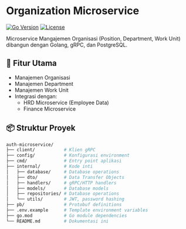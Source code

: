 # Organization Microservice

[![Go Version](https://img.shields.io/github/go-mod/go-version/yourusername/erp-system/auth-microservice)](https://golang.org/dl/)
[![License](https://img.shields.io/badge/license-MIT-blue.svg)](LICENSE)

Microservice Mangajemen Organisasi (Position, Department, Work Unit) dibangun dengan Golang, gRPC, dan PostgreSQL.

## 🚀 Fitur Utama

- Manajemen Organisasi
- Manajemen Department
- Manajemen Work Unit
- Integrasi dengan:
  - HRD Microservice (Employee Data)
  - Finance Microservice

## 📦 Struktur Proyek

```bash
auth-microservice/
├── client/           # Klien gRPC
├── config/           # Konfigurasi environment
├── cmd/              # Entry point aplikasi
├── internal/         # Kode inti
│   ├── database/     # Database operations
│   ├── dto/          # Data Transfer Objects
│   ├── handlers/     # gRPC/HTTP handlers
│   ├── models/       # Database models
│   ├── repositories/ # Database operations
│   └── utils/        # JWT, password hashing
├── pb/               # Protobuf definitions
├── .env.example      # Template environment variables
├── go.mod            # Go module dependencies
└── README.md         # Dokumentasi ini
```

